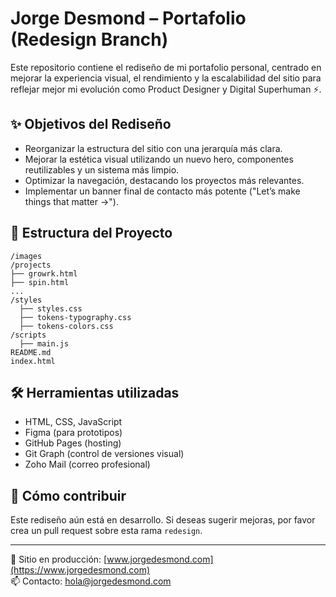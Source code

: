 # Jorge Desmond – Portafolio (Redesign Branch)

Este repositorio contiene el rediseño de mi portafolio personal, centrado en mejorar la experiencia visual, el rendimiento y la escalabilidad del sitio para reflejar mejor mi evolución como Product Designer y Digital Superhuman ⚡.

## ✨ Objetivos del Rediseño

- Reorganizar la estructura del sitio con una jerarquía más clara.
- Mejorar la estética visual utilizando un nuevo hero, componentes reutilizables y un sistema más limpio.
- Optimizar la navegación, destacando los proyectos más relevantes.
- Implementar un banner final de contacto más potente ("Let’s make things that matter →").

## 🧱 Estructura del Proyecto

```
/images
/projects
├── growrk.html
├── spin.html
...
/styles
  ├── styles.css
  ├── tokens-typography.css
  ├── tokens-colors.css
/scripts
  ├── main.js
README.md
index.html
```

## 🛠️ Herramientas utilizadas

- HTML, CSS, JavaScript
- Figma (para prototipos)
- GitHub Pages (hosting)
- Git Graph (control de versiones visual)
- Zoho Mail (correo profesional)

## 🚀 Cómo contribuir

Este rediseño aún está en desarrollo. Si deseas sugerir mejoras, por favor crea un pull request sobre esta rama `redesign`.

---

🔗 Sitio en producción: [www.jorgedesmond.com](https://www.jorgedesmond.com)  
📫 Contacto: hola@jorgedesmond.com